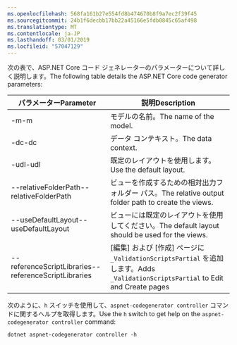 ```yaml
---
ms.openlocfilehash: 568fa161b27e554fd8b474670b8f9a7ec2f39f45
ms.sourcegitcommit: 24b1f6decbb17bb22a45166e5fdb0845c65af498
ms.translationtype: MT
ms.contentlocale: ja-JP
ms.lasthandoff: 03/01/2019
ms.locfileid: "57047129"
---
```

<span data-ttu-id="824e3-101">次の表で、ASP.NET Core コード ジェネレーターのパラメーターについて詳しく説明します。</span><span class="sxs-lookup"><span data-stu-id="824e3-101">The following table details the ASP.NET Core code generator parameters:</span></span>

| <span data-ttu-id="824e3-102">パラメーター</span><span class="sxs-lookup"><span data-stu-id="824e3-102">Parameter</span></span>               | <span data-ttu-id="824e3-103">説明</span><span class="sxs-lookup"><span data-stu-id="824e3-103">Description</span></span>|
| ----------------- | ------------ |
| <span data-ttu-id="824e3-104">-m</span><span class="sxs-lookup"><span data-stu-id="824e3-104">-m</span></span>  | <span data-ttu-id="824e3-105">モデルの名前。</span><span class="sxs-lookup"><span data-stu-id="824e3-105">The name of the model.</span></span> |
| <span data-ttu-id="824e3-106">-dc</span><span class="sxs-lookup"><span data-stu-id="824e3-106">-dc</span></span>  | <span data-ttu-id="824e3-107">データ コンテキスト。</span><span class="sxs-lookup"><span data-stu-id="824e3-107">The data context.</span></span> |
| <span data-ttu-id="824e3-108">-udl</span><span class="sxs-lookup"><span data-stu-id="824e3-108">-udl</span></span> | <span data-ttu-id="824e3-109">既定のレイアウトを使用します。</span><span class="sxs-lookup"><span data-stu-id="824e3-109">Use the default layout.</span></span> |
| <span data-ttu-id="824e3-110">--relativeFolderPath</span><span class="sxs-lookup"><span data-stu-id="824e3-110">--relativeFolderPath</span></span> | <span data-ttu-id="824e3-111">ビューを作成するための相対出力フォルダー パス。</span><span class="sxs-lookup"><span data-stu-id="824e3-111">The relative output folder path to create the views.</span></span> |
| <span data-ttu-id="824e3-112">--useDefaultLayout</span><span class="sxs-lookup"><span data-stu-id="824e3-112">--useDefaultLayout</span></span> | <span data-ttu-id="824e3-113">ビューには既定のレイアウトを使用してください。</span><span class="sxs-lookup"><span data-stu-id="824e3-113">The default layout should be used for the views.</span></span> |
| <span data-ttu-id="824e3-114">--referenceScriptLibraries</span><span class="sxs-lookup"><span data-stu-id="824e3-114">--referenceScriptLibraries</span></span> | <span data-ttu-id="824e3-115">[編集] および [作成] ページに `_ValidationScriptsPartial` を追加します。</span><span class="sxs-lookup"><span data-stu-id="824e3-115">Adds `_ValidationScriptsPartial` to Edit and Create pages</span></span> |

<span data-ttu-id="824e3-116">次のように、`h` スイッチを使用して、`aspnet-codegenerator controller` コマンドに関するヘルプを取得します。</span><span class="sxs-lookup"><span data-stu-id="824e3-116">Use the `h` switch to get help on the `aspnet-codegenerator controller` command:</span></span>

```console
dotnet aspnet-codegenerator controller -h
```
